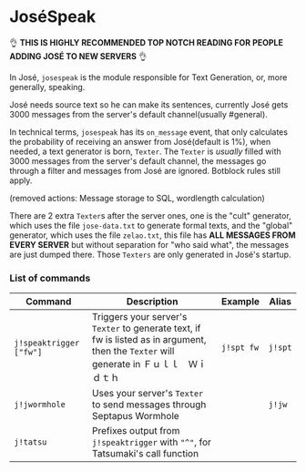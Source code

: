 JoséSpeak
====

:ok_hand: **THIS IS HIGHLY RECOMMENDED TOP NOTCH READING FOR PEOPLE ADDING JOSÉ TO NEW SERVERS** :ok_hand:

In José, `josespeak` is the module responsible for Text Generation, or, more generally, speaking.

José needs source text so he can make its sentences, currently José gets 3000 messages from the server's default channel(usually #general).

In technical terms, `josespeak` has its `on_message` event, that only calculates the probability of receiving an answer from José(default is 1%), when needed, a text generator is born, `Texter`. The `Texter` is *usually* filled with 3000 messages from the server's default channel, the messages go through a filter and messages from José are ignored. Botblock rules still apply.

(removed actions: Message storage to SQL, wordlength calculation)

There are 2 extra `Texter`s after the server ones, one is the "cult" generator, which uses the file `jose-data.txt` to generate formal texts, and the "global" generator, which uses the file `zelao.txt`, this file has **ALL MESSAGES FROM EVERY SERVER** but without separation for "who said what", the messages are just dumped there. Those `Texters` are only generated in José's startup.


### List of commands

Command | Description | Example | Alias
------------- | ------------- | ------------- | -------------
`j!speaktrigger ["fw"]` | Triggers your server's `Texter` to generate text, if fw is listed as in argument, then the `Texter` will generate in Ｆｕｌｌ　Ｗｉｄｔｈ | `j!spt fw` | `j!spt`
`j!jwormhole` | Uses your server's `Texter` to send messages through Septapus Wormhole | | `j!jw`
`j!tatsu` | Prefixes output from `j!speaktrigger` with `"^"`, for Tatsumaki's call function | |

